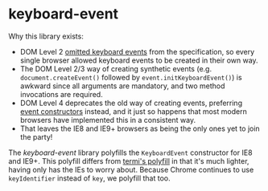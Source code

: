 # keyboard-event

Why this library exists:

* DOM Level 2 [omitted keyboard events](http://www.w3.org/TR/DOM-Level-2-Events/events.html#Events-eventgroupings-keyevents) from the specification, so every single browser allowed keyboard events to be created in their own way.
* The DOM Level 2/3 way of creating synthetic events (e.g. `document.createEvent()` followed by `event.initKeyboardEvent()`) is awkward since all arguments are mandatory, and two method invocations are required.
* DOM Level 4 deprecates the old way of creating events, preferring [event constructors](http://html5labs.interoperabilitybridges.com/dom4events/#constructors) instead, and it just so happens that most modern browsers have implemented this in a consistent way.
* That leaves the IE8 and IE9+ browsers as being the only ones yet to join the party!

The _keyboard-event_ library polyfills the `KeyboardEvent` constructor for IE8 and IE9+. This polyfill differs from [termi's polyfill](https://github.com/termi/DOM-Keyboard-Event-Level-3-polyfill) in that it's much lighter, having only has the IEs to worry about. Because Chrome continues to use `keyIdentifier` instead of `key`, we polyfill that too.
